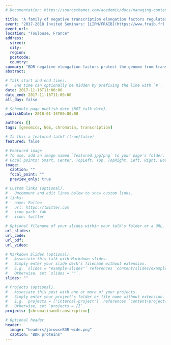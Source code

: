 ```yaml
---
# Documentation: https://sourcethemes.com/academic/docs/managing-content/

title: "A family of negative transcription elongation factors regulates defense response genes and protects the genome of A. thaliana from transcriptional interferences"
event: "2017-2018 Invited Seminars: [LIPM/FRAIB](https://www.fraib.fr), [GenePhySE](https://genphyse.toulouse.inra.fr) (2018 Jan 15th) and [CBI](http://cbi-toulouse.fr) (2018 Jan 22nd)"
event_url:
location: "Toulouse, France"
address:
  street:
  city:
  region:
  postcode:
  country:
summary: "BDR negative elongation factors protect the genome from transcriptional interferences"
abstract:

# Talk start and end times.
#   End time can optionally be hidden by prefixing the line with `#`.
date: 2017-11-16T11:00:00
date_end: 2017-11-16T11:00:00
all_day: false

# Schedule page publish date (NOT talk date).
publishDate: 2018-01-15T00:00:00

authors: []
tags: [genomics, NGS, chromatin, transcription]

# Is this a featured talk? (true/false)
featured: false

# Featured image
# To use, add an image named `featured.jpg/png` to your page's folder. 
# Focal points: Smart, Center, TopLeft, Top, TopRight, Left, Right, BottomLeft, Bottom, BottomRight.
image:
  caption: ""
  focal_point: ""
  preview_only: true

# Custom links (optional).
#   Uncomment and edit lines below to show custom links.
# links:
# - name: Follow
#   url: https://twitter.com
#   icon_pack: fab
#   icon: twitter

# Optional filename of your slides within your talk's folder or a URL.
url_slides:
url_code:
url_pdf:
url_video:

# Markdown Slides (optional).
#   Associate this talk with Markdown slides.
#   Simply enter your slide deck's filename without extension.
#   E.g. `slides = "example-slides"` references `content/slides/example-slides.md`.
#   Otherwise, set `slides = ""`.
slides: ""

# Projects (optional).
#   Associate this post with one or more of your projects.
#   Simply enter your project's folder or file name without extension.
#   E.g. `projects = ["internal-project"]` references `content/project/deep-learning/index.md`.
#   Otherwise, set `projects = []`.
projects: [chromatinandtranscription]

# Optional header
header:
  image: "headers/jbrowseBDR-wide.png"
  caption: "BDR proteins"
---
```

